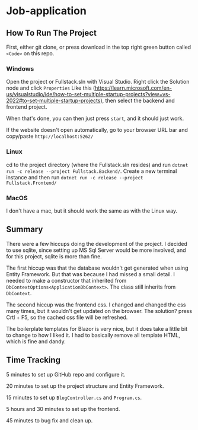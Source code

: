 # Job-application

## How To Run The Project

First, either git clone, or press download in the top right green button called `<Code>` on this repo.

### Windows

Open the project or Fullstack.sln with Visual Studio. Right click the Solution node and click `Properties` Like this (https://learn.microsoft.com/en-us/visualstudio/ide/how-to-set-multiple-startup-projects?view=vs-2022#to-set-multiple-startup-projects), then select the backend and frontend project.

When that's done, you can then just press `start`, and it should just work.

If the website doesn't open automatically, go to your browser URL bar and copy/paste `http://localhost:5262/`

### Linux

cd to the project directory (where the Fullstack.sln resides) and run `dotnet run -c release --project Fullstack.Backend/`. Create a new terminal instance and then run `dotnet run -c release --project Fullstack.Frontend/`

### MacOS

I don't have a mac, but it should work the same as with the Linux way.

## Summary

There were a few hiccups doing the development of the project. I decided to use sqlite, since setting up MS Sql Server would be more involved, and for this project, sqlite is more than fine.

The first hiccup was that the database wouldn't get generated when using Entity Framework. But that was because I had missed a small detail. I needed to make a constructor that inherited from `DbContextOptions<ApplicationDbContext>`. The class still inherits from `DbContext`.

The second hiccup was the frontend css. I changed and changed the css many times, but it wouldn't get updated on the browser. The solution? press Crtl + F5, so the cached css file will be refreshed.

The boilerplate templates for Blazor is very nice, but it does take a little bit to change to how I liked it. I had to basically remove all template HTML, which is fine and dandy.

## Time Tracking

5 minutes to set up GitHub repo and configure it.

20 minutes to set up the project structure and Entity Framework.

15 minutes to set up `BlogController.cs` and `Program.cs`.

5 hours and 30 minutes to set up the frontend.

45 minutes to bug fix and clean up.
